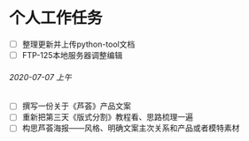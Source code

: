 # 个人工作任务

- [ ] 整理更新并上传python-tool文档
- [ ] FTP-125本地服务器调整编辑

###### 2020-07-07 上午

- [ ] 撰写一份关于《芦荟》产品文案
- [ ] 重新把第三天《版式分割》教程看、思路梳理一遍<!--还未拿到视频-->
- [ ] 构思芦荟海报——风格、明确文案主次关系和产品或者模特素材
  <!--其它暂时未定-->
